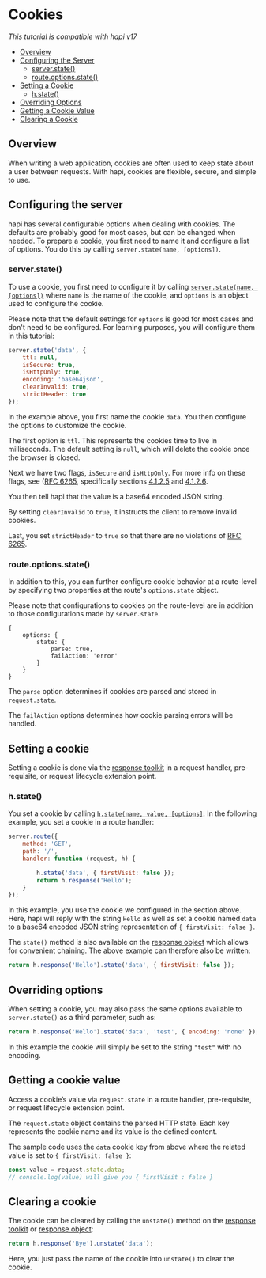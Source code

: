 # Cookies

_This tutorial is compatible with hapi v17_

- [Overview](#overview)
- [Configuring the Server](#server)
    - [server.state()](#server.state)
    - [route.options.state()](#options.state)
- [Setting a Cookie](#setting)
    - [h.state()](#h.state)
- [Overriding Options](#override)
- [Getting a Cookie Value](#value)
- [Clearing a Cookie](#clearing)


## <a name="overview"></a> Overview

When writing a web application, cookies are often used to keep state about a user between requests. With hapi, cookies are flexible, secure, and simple to use.  

## <a name="server"></a> Configuring the server

hapi has several configurable options when dealing with cookies. The defaults are probably good for most cases, but can be changed when needed. To prepare a cookie, you first need to name it and configure a list of options. You do this by calling `server.state(name, [options])`.

### <a name="server.state"></a> server.state()

To use a cookie, you first need to configure it by calling [`server.state(name, [options])`](/api#-serverstatename-options) where `name` is the name of the cookie, and `options` is an object used to configure the cookie.

Please note that the default settings for `options` is good for most cases and don't need to be configured. For learning purposes, you will configure them in this tutorial:

```javascript
server.state('data', {
    ttl: null,
    isSecure: true,
    isHttpOnly: true,
    encoding: 'base64json',
    clearInvalid: true,
    strictHeader: true
});
```
In the example above, you first name the cookie `data`. You then configure the options to customize the cookie.

The first option is `ttl`. This represents the cookies time to live in milliseconds. The default setting is `null`, which will delete the cookie once the browser is closed.

Next we have two flags, `isSecure` and `isHttpOnly`. For more info on these flags, see ([RFC 6265](http://tools.ietf.org/html/rfc6265), specifically sections [4.1.2.5](http://tools.ietf.org/html/rfc6265#section-4.1.2.5) and [4.1.2.6](http://tools.ietf.org/html/rfc6265#section-4.1.2.6).

You then tell hapi that the value is a base64 encoded JSON string.

By setting `clearInvalid` to `true`, it instructs the client to remove invalid cookies.

Last, you set `strictHeader` to `true` so that there are no violations of [RFC 6265](https://tools.ietf.org/html/rfc6265).

### <a name="options.state"></a> route.options.state()

In addition to this, you can further configure cookie behavior at a route-level by specifying two properties at the route's `options.state` object.

Please note that configurations to cookies on the route-level are in addition to those configurations made by `server.state`.

```json5
{
    options: {
        state: {
            parse: true,
            failAction: 'error'
        }
    }
}
```
The `parse` option determines if cookies are parsed and stored in `request.state`.

The `failAction` options determines how cookie parsing errors will be handled.

## <a name="setting"></a> Setting a cookie

Setting a cookie is done via the [response toolkit](/api#response-toolkit) in a request handler, pre-requisite, or request lifecycle extension point.

### <a name="h.state"></a> h.state()

You set a cookie by calling [`h.state(name, value, [options]`](https://hapijs.com/api#h.state()). In the following example, you set a cookie in a route handler:

```javascript
server.route({
    method: 'GET',
    path: '/',
    handler: function (request, h) {

        h.state('data', { firstVisit: false });
        return h.response('Hello');
    }
});
```
In this example, you use the cookie we configured in the section above. Here, hapi will reply with the string `Hello` as well as set a cookie named `data` to a base64 encoded JSON string representation of `{ firstVisit: false }`.

The `state()` method is also available on the [response object](/api#response-object) which allows for convenient chaining. The above example can therefore also be written:

```javascript
return h.response('Hello').state('data', { firstVisit: false });
```

## <a name="override"></a> Overriding options

When setting a cookie, you may also pass the same options available to `server.state()` as a third parameter, such as:

```javascript
return h.response('Hello').state('data', 'test', { encoding: 'none' });
```

In this example the cookie will simply be set to the string `"test"` with no encoding.

## <a name="value"></a> Getting a cookie value

Access a cookie’s value via `request.state` in a route handler, pre-requisite, or request lifecycle extension point.

The `request.state` object contains the parsed HTTP state. Each key represents the cookie name and its value is the defined content.

The sample code uses the `data` cookie key from above where the related value is set to `{ firstVisit: false }`:

```javascript
const value = request.state.data;
// console.log(value) will give you { firstVisit : false }
```

## <a name="clear"></a> Clearing a cookie

The cookie can be cleared by calling the `unstate()` method on the [response toolkit](/api#response-toolkit) or [response object](/api#response-object):

```javascript
return h.response('Bye').unstate('data');
```
Here, you just pass the name of the cookie into `unstate()` to clear the cookie.

